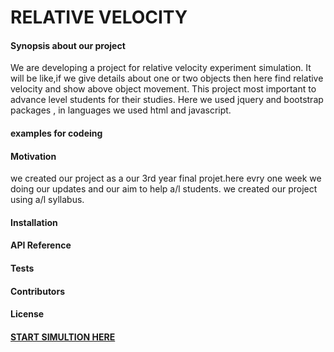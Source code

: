 # RELATIVE VELOCITY
<h4> Synopsis about our project </h4>

We are developing a project for relative velocity experiment simulation.
It will be like,if we give details about one or two objects then here find relative velocity and show above object movement.
This project most important to advance level students for their studies.
Here we used jquery and bootstrap packages , in languages we used html and javascript.

<h4> examples for codeing </h4>



<h4> Motivation </h4>

we created our project as a our 3rd year final projet.here evry one week we doing our updates and our aim to help a/l students.
we created our project using a/l syllabus.

<h4> Installation </h4>


<h4> API Reference </h4>


<h4> Tests </h4>


<h4> Contributors </h4>


<h4> License </h4>

<h4><a href="Relative velocity/index.html">START SIMULTION HERE
</a></h4>
